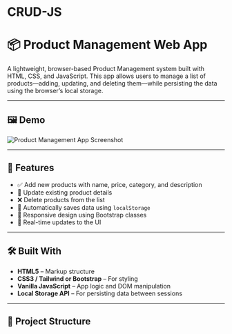 # CRUD-JS

# 📦 Product Management Web App

A lightweight, browser-based Product Management system built with HTML, CSS, and JavaScript. This app allows users to manage a list of products—adding, updating, and deleting them—while persisting the data using the browser’s local storage.

---

## 🖼️ Demo

![Product Management App Screenshot](screenshot.png) <!-- Replace with actual screenshot if available -->

---

## 🚀 Features

- ✅ Add new products with name, price, category, and description
- 📝 Update existing product details
- ❌ Delete products from the list
- 💾 Automatically saves data using `localStorage`
- 📱 Responsive design using Bootstrap classes
- 🔄 Real-time updates to the UI

---

## 🛠️ Built With

- **HTML5** – Markup structure
- **CSS3 / Tailwind or Bootstrap** – For styling
- **Vanilla JavaScript** – App logic and DOM manipulation
- **Local Storage API** – For persisting data between sessions

---

## 📁 Project Structure

